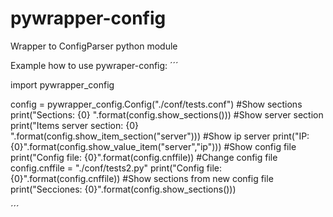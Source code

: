 # pywrapper-config
Wrapper to ConfigParser  python module



Example how to use pywraper-config:
´´´

import pywrapper_config


config = pywrapper_config.Config("./conf/tests.conf")
#Show sections 
print("Sections: {0} ".format(config.show_sections()))
#Show server section
print("Items server section: {0} ".format(config.show_item_section("server")))
#Show ip server
print("IP: {0}".format(config.show_value_item("server","ip")))
#Show config file
print("Config file: {0}".format(config.cnffile))
#Change config file
config.cnffile = "./conf/tests2.py"
print("Config file: {0}".format(config.cnffile))
#Show sections from new config file 
print("Secciones: {0}".format(config.show_sections()))

´´´

